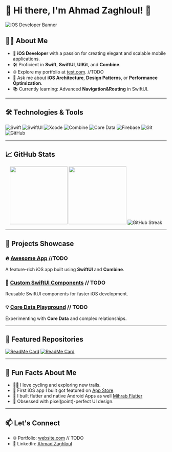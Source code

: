 # 👋 Hi there, I'm Ahmad Zaghloul! 🚀 

![iOS Developer Banner](https://i.pinimg.com/originals/9c/6f/a4/9c6fa4011953531ffe27a10e3f8f8899.png)
## 👨‍💻 About Me

- 🎯 **iOS Developer** with a passion for creating elegant and scalable mobile applications.
- 🛠 Proficient in **Swift**, **SwiftUI**, **UIKit**, and **Combine**.
- 🌐 Explore my portfolio at [test.com](https://test.com). //TODO
- 💬 Ask me about **iOS Architecture**, **Design Patterns**, or **Performance Optimization**.
- 📚 Currently learning: Advanced **Navigation&Routing** in SwiftUI.

---

## 🛠 Technologies & Tools

![Swift](https://img.shields.io/badge/Swift-%23FA7343.svg?style=flat&logo=swift&logoColor=white)
![SwiftUI](https://img.shields.io/badge/SwiftUI-%2302569B.svg?style=flat&logo=swift&logoColor=white)
![Xcode](https://img.shields.io/badge/Xcode-%231D1D1D.svg?style=flat&logo=xcode&logoColor=white)
![Combine](https://img.shields.io/badge/Combine-%230E76A8.svg?style=flat&logo=swift&logoColor=white)
![Core Data](https://img.shields.io/badge/Core_Data-%23FFD700.svg?style=flat)
![Firebase](https://img.shields.io/badge/Firebase-%23FFCA28.svg?style=flat&logo=firebase&logoColor=black)
![Git](https://img.shields.io/badge/Git-%23F05033.svg?style=flat&logo=git&logoColor=white)
![GitHub](https://img.shields.io/badge/GitHub-%23181717.svg?style=flat&logo=github&logoColor=white)

---

## 📈 GitHub Stats

<div align="center">
  <img height="180em" src="https://github-readme-stats.vercel.app/api?username=AhmedZaghloul19&show_icons=true&hide=prs&theme=radical" />
  <img height="180em" src="https://github-readme-streak-stats.herokuapp.com/?user=AhmedZaghloul19&theme=radical" />
  <img src="https://github-readme-streak-stats.herokuapp.com?user=AhmedZaghloul19" alt="GitHub Streak" />
</div>

---

## 📂 Projects Showcase

### 🔥 [Awesome App](https://github.com/yourusername/awesome-app) //TODO
A feature-rich iOS app built using **SwiftUI** and **Combine**.

### 🌟 [Custom SwiftUI Components](https://github.com/yourusername/custom-swiftUI-components) // TODO
Reusable SwiftUI components for faster iOS development.

### 💡 [Core Data Playground](https://github.com/yourusername/core-data-playground) // TODO
Experimenting with **Core Data** and complex relationships.

---

## 🌟 Featured Repositories

[![ReadMe Card](https://github-readme-stats.vercel.app/api/pin/?username=yourusername&repo=awesome-app&theme=radical)](https://github.com/yourusername/awesome-app)
[![ReadMe Card](https://github-readme-stats.vercel.app/api/pin/?username=yourusername&repo=custom-uikit-components&theme=radical)](https://github.com/yourusername/custom-uikit-components)

---

## 🎉 Fun Facts About Me

- 🚴‍♂️ I love cycling and exploring new trails.
- 📱 First iOS app I built got featured on [App Store]([https://apple.com/app-store](https://apps.apple.com/ae/app/smart-dma/id1292188129)).
- 📱 I built flutter and native Android Apps as well [Mihrab Flutter](https://github.com/AhmedZaghloul19/Mihrab)
- 🎨 Obsessed with pixel(point)-perfect UI design.

---

## 📫 Let's Connect

- 🌐 Portfolio: [website.com](https://website.com) // TODO
- 💼 LinkedIn: [Ahmad Zaghloul](https://www.linkedin.com/in/ahmedmohamedzaghloul/)
